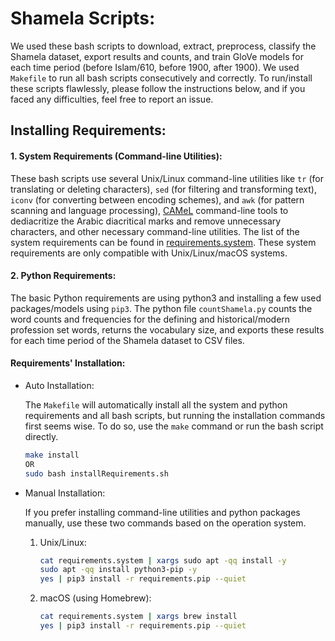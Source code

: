# Shamela Scripts:

We used these bash scripts to download, extract, preprocess, classify the Shamela dataset, export results and counts, and train GloVe models for each time period (before Islam/610, before 1900, after 1900). We used `Makefile` to run all bash scripts consecutively and correctly.  To run/install these scripts flawlessly, please follow the instructions below, and if you faced any difficulties, feel free to report an issue.

## Installing Requirements:

#### 1. System Requirements (Command-line Utilities):

These bash scripts use several Unix/Linux command-line utilities like `tr` (for translating or deleting characters), `sed` (for filtering and transforming text), `iconv` (for converting between encoding schemes), and `awk` (for pattern scanning and language processing), [CAMeL](https://camel-tools.readthedocs.io/en/latest/index.html) command-line tools to dediacritize the Arabic diacritical marks and remove unnecessary characters, and other necessary command-line utilities. The list of the system requirements can be found in [requirements.system](https://github.com/Clarkson-Accountability-Transparency/gBiasRoadblocks/blob/main/Shamela/requirements.system "requirements.system"). These system requirements are only compatible with Unix/Linux/macOS systems.

#### 2. Python Requirements:

The basic Python requirements are using python3 and installing a few used packages/models using `pip3`. The python file `countShamela.py` counts the word counts and frequencies for the defining and historical/modern profession set words, returns the vocabulary size, and exports these results for each time period of the Shamela dataset to CSV files. 

#### Requirements' Installation:

- Auto Installation: 
  
  The `Makefile` will automatically install all the system and python requirements and all bash scripts, but running the installation commands first seems wise. To do so, use the `make` command or run the bash script directly.
  
  ```bash
  make install
  OR
  sudo bash installRequirements.sh
  ```

- Manual Installation:
  
  If you prefer installing command-line utilities and python packages manually, use these two commands based on the operation system. 
  
  1. Unix/Linux:
     
     ```bash
     cat requirements.system | xargs sudo apt -qq install -y
     sudo apt -qq install python3-pip -y
     yes | pip3 install -r requirements.pip --quiet
     ```
  
  2. macOS (using Homebrew):
     
     ```bash
     cat requirements.system | xargs brew install
     yes | pip3 install -r requirements.pip --quiet
     ```
